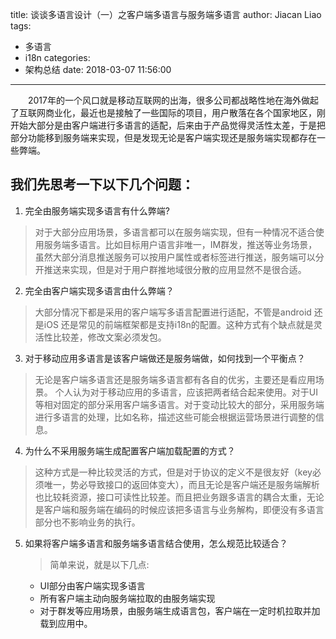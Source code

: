 title: 谈谈多语言设计（一）之客户端多语言与服务端多语言
author: Jiacan Liao
tags:
  - 多语言
  - i18n
categories:
  - 架构总结
date: 2018-03-07 11:56:00
---
&emsp;&emsp;2017年的一个风口就是移动互联网的出海，很多公司都战略性地在海外做起了互联网商业化，最近也是接触了一些国际的项目，用户散落在各个国家地区，刚开始大部分是由客户端进行多语言的适配，后来由于产品觉得灵活性太差，于是把部分功能移到服务端来实现，但是发现无论是客户端实现还是服务端实现都存在一些弊端。

## 我们先思考一下以下几个问题：
1. 完全由服务端实现多语言有什么弊端?
> 对于大部分应用场景，多语言都可以在服务端实现，但有一种情况不适合使用服务端多语言。比如目标用户语言非唯一，IM群发，推送等业务场景，虽然大部分消息推送服务可以按用户属性或者标签进行推送，服务端可以分开推送来实现，但是对于用户群推地域很分散的应用显然不是很合适。

2. 完全由客户端实现多语言由什么弊端？
> 大部分情况下都是采用的客户端写多语言配置进行适配，不管是android 还是iOS 还是常见的前端框架都是支持i18n的配置。这种方式有个缺点就是灵活性比较差，修改文案必须发包。

3. 对于移动应用多语言是该客户端做还是服务端做，如何找到一个平衡点？
>无论是客户端多语言还是服务端多语言都有各自的优劣，主要还是看应用场景。
个人认为对于移动应用的多语言，应该把两者结合起来使用。对于UI等相对固定的部分采用客户端多语言。对于变动比较大的部分，采用服务端进行多语言的处理，比如名称，描述这些可能会根据运营场景进行调整的信息。
4. 为什么不采用服务端生成配置客户端加载配置的方式？
> 这种方式是一种比较灵活的方式，但是对于协议的定义不是很友好（key必须唯一，势必导致接口的返回体变大），而且无论是客户端还是服务端解析也比较耗资源，接口可读性比较差。而且把业务跟多语言的耦合太重，无论是客户端和服务端在编码的时候应该把多语言与业务解构，即便没有多语言部分也不影响业务的执行。
    
5. 如果将客户端多语言和服务端多语言结合使用，怎么规范比较适合？
    >简单来说，就是以下几点:

    - UI部分由客户端实现多语言
    - 所有客户端主动向服务端拉取的由服务端实现
    - 对于群发等应用场景，由服务端生成语言包，客户端在一定时机拉取并加载到应用中。